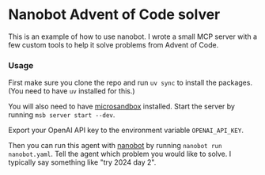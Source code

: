 # Nanobot Advent of Code solver

This is an example of how to use nanobot. I wrote a small MCP server with a few custom tools to help it solve problems from Advent of Code.

### Usage

First make sure you clone the repo and run `uv sync` to install the packages. (You need to have `uv` installed for this.)

You will also need to have [microsandbox](https://github.com/microsandbox/microsandbox) installed. Start the server by running `msb server start --dev`.

Export your OpenAI API key to the environment variable `OPENAI_API_KEY`.

Then you can run this agent with [nanobot](https://github.com/nanobot-ai/nanobot) by running `nanobot run nanobot.yaml`. Tell the agent which problem you would like to solve. I typically say something like "try 2024 day 2".
